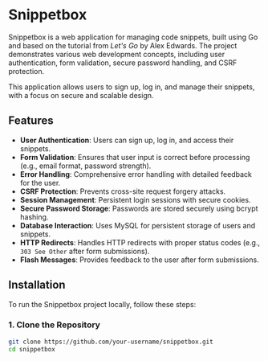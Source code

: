 # Snippetbox

Snippetbox is a web application for managing code snippets, built using Go and based on the tutorial from *Let's Go* by Alex Edwards. The project demonstrates various web development concepts, including user authentication, form validation, secure password handling, and CSRF protection.

This application allows users to sign up, log in, and manage their snippets, with a focus on secure and scalable design.

## Features

- **User Authentication**: Users can sign up, log in, and access their snippets.
- **Form Validation**: Ensures that user input is correct before processing (e.g., email format, password strength).
- **Error Handling**: Comprehensive error handling with detailed feedback for the user.
- **CSRF Protection**: Prevents cross-site request forgery attacks.
- **Session Management**: Persistent login sessions with secure cookies.
- **Secure Password Storage**: Passwords are stored securely using bcrypt hashing.
- **Database Interaction**: Uses MySQL for persistent storage of users and snippets.
- **HTTP Redirects**: Handles HTTP redirects with proper status codes (e.g., `303 See Other` after form submissions).
- **Flash Messages**: Provides feedback to the user after form submissions.

## Installation

To run the Snippetbox project locally, follow these steps:

### 1. Clone the Repository

```bash
git clone https://github.com/your-username/snippetbox.git
cd snippetbox
